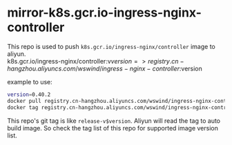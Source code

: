 # mirror-k8s.gcr.io-ingress-nginx-controller

This repo is used to push `k8s.gcr.io/ingress-nginx/controller` image to aliyun.  
k8s.gcr.io/ingress-nginx/controller:v$version => registry.cn-hangzhou.aliyuncs.com/wswind/ingress-nginx-controller:$version

example to use:

```bash
version=0.40.2
docker pull registry.cn-hangzhou.aliyuncs.com/wswind/ingress-nginx-controller:$version
docker tag registry.cn-hangzhou.aliyuncs.com/wswind/ingress-nginx-controller:$version k8s.gcr.io/ingress-nginx/controller:v$version 
```

This repo's git tag is like `release-v$version`. Aliyun will read the tag to auto build image.
So check the tag list of this repo for supported image version list.